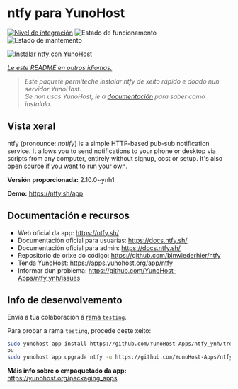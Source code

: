 <!--
NOTA: Este README foi creado automáticamente por <https://github.com/YunoHost/apps/tree/master/tools/readme_generator>
NON debe editarse manualmente.
-->

# ntfy para YunoHost

[![Nivel de integración](https://dash.yunohost.org/integration/ntfy.svg)](https://dash.yunohost.org/appci/app/ntfy) ![Estado de funcionamento](https://ci-apps.yunohost.org/ci/badges/ntfy.status.svg) ![Estado de mantemento](https://ci-apps.yunohost.org/ci/badges/ntfy.maintain.svg)

[![Instalar ntfy con YunoHost](https://install-app.yunohost.org/install-with-yunohost.svg)](https://install-app.yunohost.org/?app=ntfy)

*[Le este README en outros idiomas.](./ALL_README.md)*

> *Este paquete permíteche instalar ntfy de xeito rápido e doado nun servidor YunoHost.*  
> *Se non usas YunoHost, le a [documentación](https://yunohost.org/install) para saber como instalalo.*

## Vista xeral

ntfy (pronounce: *notify*) is a simple HTTP-based pub-sub notification service. It allows you to send notifications to your phone or desktop via scripts from any computer, entirely without signup, cost or setup. It's also open source if you want to run your own.


**Versión proporcionada:** 2.10.0~ynh1

**Demo:** <https://ntfy.sh/app>
## Documentación e recursos

- Web oficial da app: <https://ntfy.sh/>
- Documentación oficial para usuarias: <https://docs.ntfy.sh/>
- Documentación oficial para admin: <https://docs.ntfy.sh/>
- Repositorio de orixe do código: <https://github.com/binwiederhier/ntfy>
- Tenda YunoHost: <https://apps.yunohost.org/app/ntfy>
- Informar dun problema: <https://github.com/YunoHost-Apps/ntfy_ynh/issues>

## Info de desenvolvemento

Envía a túa colaboración á [rama `testing`](https://github.com/YunoHost-Apps/ntfy_ynh/tree/testing).

Para probar a rama `testing`, procede deste xeito:

```bash
sudo yunohost app install https://github.com/YunoHost-Apps/ntfy_ynh/tree/testing --debug
ou
sudo yunohost app upgrade ntfy -u https://github.com/YunoHost-Apps/ntfy_ynh/tree/testing --debug
```

**Máis info sobre o empaquetado da app:** <https://yunohost.org/packaging_apps>

